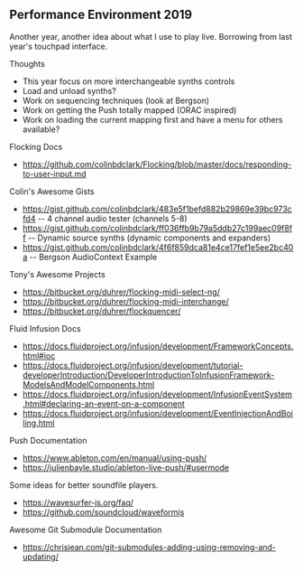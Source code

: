 Performance Environment 2019
----------------------------

Another year, another idea about what I use to play live. 
Borrowing from last year's touchpad interface. 


Thoughts
- This year focus on more interchangeable synths controls
- Load and unload synths?
- Work on sequencing techniques (look at Bergson)
- Work on getting the Push totally mapped (ORAC inspired)
- Work on loading the current mapping first and have a menu for others available?


Flocking Docs
- https://github.com/colinbdclark/Flocking/blob/master/docs/responding-to-user-input.md

Colin's Awesome Gists
- https://gist.github.com/colinbdclark/483e5f1befd882b29869e39bc973cfd4  -- 4 channel audio tester (channels 5-8)
- https://gist.github.com/colinbdclark/ff036ffb9b79a5ddb27c199aec09f8ff  -- Dynamic source synths (dynamic components and expanders)
- https://gist.github.com/colinbdclark/4f6f859dca81e4ce17fef1e5ee2bc40a  -- Bergson AudioContext Example


Tony's Awesome Projects
- https://bitbucket.org/duhrer/flocking-midi-select-ng/
- https://bitbucket.org/duhrer/flocking-midi-interchange/
- https://bitbucket.org/duhrer/flockquencer/

Fluid Infusion Docs
- https://docs.fluidproject.org/infusion/development/FrameworkConcepts.html#ioc
- https://docs.fluidproject.org/infusion/development/tutorial-developerIntroduction/DeveloperIntroductionToInfusionFramework-ModelsAndModelComponents.html
- https://docs.fluidproject.org/infusion/development/InfusionEventSystem.html#declaring-an-event-on-a-component
- https://docs.fluidproject.org/infusion/development/EventInjectionAndBoiling.html


Push Documentation
- https://www.ableton.com/en/manual/using-push/
- https://julienbayle.studio/ableton-live-push/#usermode

Some ideas for better soundfile players.
- https://wavesurfer-js.org/faq/
- https://github.com/soundcloud/waveformjs


Awesome Git Submodule Documentation
- https://chrisjean.com/git-submodules-adding-using-removing-and-updating/
